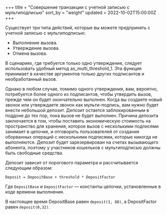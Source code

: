 +++
title = "Совершение транзакции с учетной записью с мультиподписью"
sort_by = "weight"
updated = 2022-10-02T15:00:00Z
+++

Существует три типа действий, которые вы можете предпринять с учетной записью с мультиподписью:

- Выполнение вызова.
- Утверждение вызова.
- Отмена вызова.

В сценариях, где требуется только одно утверждение, следует использовать удобный метод as_multi_threshold_1. Эта функция принимает в качестве аргументов только других подписантов и необработанный вызов.

Однако в любом случае, помимо одного утверждения, вам, вероятно, потребуется более одного из подписантов, чтобы утвердить вызов, прежде чем он будет окончательно выполнен. Когда вы создаете новый звонок или утверждаете звонок как мульти-подпись, вам нужно будет внести небольшой депозит. Депозит остается заблокированным в поддоне до тех пор, пока вызов не будет выполнен. Причина депозита заключается в том, чтобы поставить экономическую стоимость на пространство для хранения, которое вызов с несколькими подписями занимает в цепочке, и отговорить пользователей от создания оборванных операций с несколькими подписями, которые никогда не выполняются. Депозит будет зарезервирован на счетах вызывающего абонента, поэтому у участников кошельков с мультиподписью должны быть свободные средства.

Депозит зависит от порогового параметра и рассчитывается следующим образом:

```
Deposit = DepositBase + threshold * DepositFactor
```

Где `DepositBase` и `DepositFactor` — константы цепочки, установленные в коде времени выполнения.

В настоящее время DepositBase равен `deposit(1, 88)`, а DepositFactor равен `deposit(0,32)`.
